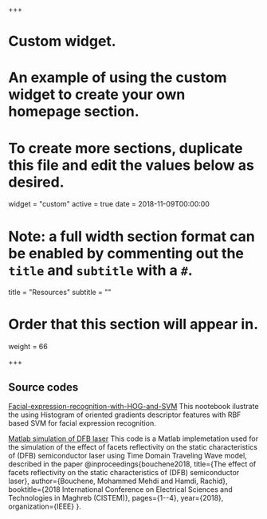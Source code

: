+++
# Custom widget.
# An example of using the custom widget to create your own homepage section.
# To create more sections, duplicate this file and edit the values below as desired.
widget = "custom"
active = true
date = 2018-11-09T00:00:00

# Note: a full width section format can be enabled by commenting out the `title` and `subtitle` with a `#`.
title = "Resources"
subtitle = ""

# Order that this section will appear in.
weight = 66

+++


## Source codes

 <i class="fas fa-codes"></i> [Facial-expression-recognition-with-HOG-and-SVM](https://github.com/Bouchenemehdi24/Facial-expression-recognition-with-HOG-and-SVM) 
 This nootebook ilustrate the using Histogram of oriented gradients descriptor features with RBF based SVM for facial expression recognition.

<i class="fas fa-codes"></i> [Matlab simulation of DFB laser](https://github.com/Bouchenemehdi24/DFB-laser)  This code is a Matlab implemetation used for the simulation of the effect of facets reflectivity on the static characteristics of (DFB) semiconductor laser using Time Domain Traveling Wave model, described in the paper @inproceedings{bouchene2018,
title={The effect of facets reflectivity on the static characteristics of (DFB) semiconductor laser},
author={Bouchene, Mohammed Mehdi and Hamdi, Rachid},
booktitle={2018 International Conference on Electrical Sciences and Technologies in Maghreb (CISTEM)},
pages={1--4}, year={2018}, organization={IEEE} }.</br>


